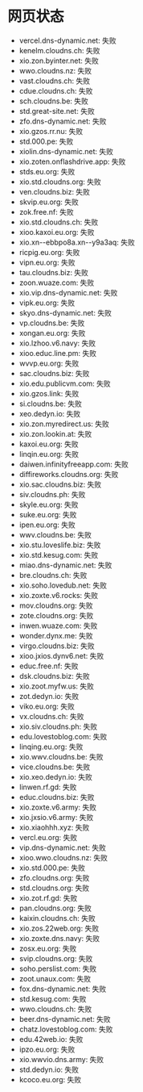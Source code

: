 # 网页状态
- vercel.dns-dynamic.net: 失败
- kenelm.cloudns.ch: 失败
- xio.zon.byinter.net: 失败
- wwo.cloudns.nz: 失败
- vast.cloudns.ch: 失败
- cdue.cloudns.ch: 失败
- sch.cloudns.be: 失败
- std.great-site.net: 失败
- zfo.dns-dynamic.net: 失败
- xio.gzos.rr.nu: 失败
- std.000.pe: 失败
- xiolin.dns-dynamic.net: 失败
- xio.zoten.onflashdrive.app: 失败
- stds.eu.org: 失败
- xio.std.cloudns.org: 失败
- ven.cloudns.biz: 失败
- skvip.eu.org: 失败
- zok.free.nf: 失败
- xio.std.cloudns.ch: 失败
- xioo.kaxoi.eu.org: 失败
- xio.xn--ebbpo8a.xn--y9a3aq: 失败
- ricpig.eu.org: 失败
- vipn.eu.org: 失败
- tau.cloudns.biz: 失败
- zoon.wuaze.com: 失败
- xio.vip.dns-dynamic.net: 失败
- vipk.eu.org: 失败
- skyo.dns-dynamic.net: 失败
- vp.cloudns.be: 失败
- xongan.eu.org: 失败
- xio.lzhoo.v6.navy: 失败
- xioo.educ.line.pm: 失败
- wvvp.eu.org: 失败
- sac.cloudns.biz: 失败
- xio.edu.publicvm.com: 失败
- xio.gzos.link: 失败
- si.cloudns.be: 失败
- xeo.dedyn.io: 失败
- xio.zon.myredirect.us: 失败
- xio.zon.lookin.at: 失败
- kaxoi.eu.org: 失败
- linqin.eu.org: 失败
- daiwen.infinityfreeapp.com: 失败
- diffireworks.cloudns.org: 失败
- xio.sac.cloudns.biz: 失败
- siv.cloudns.ph: 失败
- skyle.eu.org: 失败
- suke.eu.org: 失败
- ipen.eu.org: 失败
- wwv.cloudns.be: 失败
- xio.stu.loveslife.biz: 失败
- xio.std.kesug.com: 失败
- miao.dns-dynamic.net: 失败
- bre.cloudns.ch: 失败
- xio.soho.lovedub.net: 失败
- xio.zoxte.v6.rocks: 失败
- mov.cloudns.org: 失败
- zote.cloudns.org: 失败
- inwen.wuaze.com: 失败
- wonder.dynx.me: 失败
- virgo.cloudns.biz: 失败
- xioo.jxios.dynv6.net: 失败
- educ.free.nf: 失败
- dsk.cloudns.biz: 失败
- xio.zoot.myfw.us: 失败
- zot.dedyn.io: 失败
- viko.eu.org: 失败
- vx.cloudns.ch: 失败
- xio.siv.cloudns.ph: 失败
- edu.lovestoblog.com: 失败
- linqing.eu.org: 失败
- xio.wwv.cloudns.be: 失败
- vice.cloudns.be: 失败
- xio.xeo.dedyn.io: 失败
- linwen.rf.gd: 失败
- educ.cloudns.biz: 失败
- xio.zoxte.v6.army: 失败
- xio.jxsio.v6.army: 失败
- xio.xiaohhh.xyz: 失败
- vercl.eu.org: 失败
- vip.dns-dynamic.net: 失败
- xioo.wwo.cloudns.nz: 失败
- xio.std.000.pe: 失败
- zfo.cloudns.org: 失败
- std.cloudns.org: 失败
- xio.zot.rf.gd: 失败
- pan.cloudns.org: 失败
- kaixin.cloudns.ch: 失败
- xio.zos.22web.org: 失败
- xio.zoxte.dns.navy: 失败
- zosx.eu.org: 失败
- svip.cloudns.org: 失败
- soho.perslist.com: 失败
- zoot.unaux.com: 失败
- fox.dns-dynamic.net: 失败
- std.kesug.com: 失败
- wwo.cloudns.ch: 失败
- beer.dns-dynamic.net: 失败
- chatz.lovestoblog.com: 失败
- edu.42web.io: 失败
- ipzo.eu.org: 失败
- xio.wwvio.dns.army: 失败
- std.dedyn.io: 失败
- kcoco.eu.org: 失败
